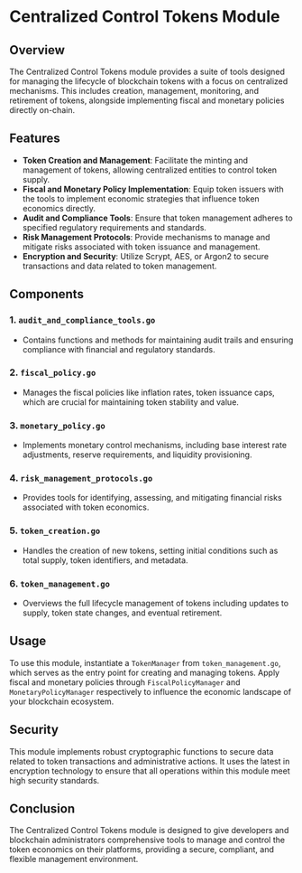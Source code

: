 # Centralized Control Tokens Module

## Overview
The Centralized Control Tokens module provides a suite of tools designed for managing the lifecycle of blockchain tokens with a focus on centralized mechanisms. This includes creation, management, monitoring, and retirement of tokens, alongside implementing fiscal and monetary policies directly on-chain. 

## Features
- **Token Creation and Management**: Facilitate the minting and management of tokens, allowing centralized entities to control token supply.
- **Fiscal and Monetary Policy Implementation**: Equip token issuers with the tools to implement economic strategies that influence token economics directly.
- **Audit and Compliance Tools**: Ensure that token management adheres to specified regulatory requirements and standards.
- **Risk Management Protocols**: Provide mechanisms to manage and mitigate risks associated with token issuance and management.
- **Encryption and Security**: Utilize Scrypt, AES, or Argon2 to secure transactions and data related to token management.

## Components

### 1. `audit_and_compliance_tools.go`
- Contains functions and methods for maintaining audit trails and ensuring compliance with financial and regulatory standards.

### 2. `fiscal_policy.go`
- Manages the fiscal policies like inflation rates, token issuance caps, which are crucial for maintaining token stability and value.

### 3. `monetary_policy.go`
- Implements monetary control mechanisms, including base interest rate adjustments, reserve requirements, and liquidity provisioning.

### 4. `risk_management_protocols.go`
- Provides tools for identifying, assessing, and mitigating financial risks associated with token economics.

### 5. `token_creation.go`
- Handles the creation of new tokens, setting initial conditions such as total supply, token identifiers, and metadata.

### 6. `token_management.go`
- Overviews the full lifecycle management of tokens including updates to supply, token state changes, and eventual retirement.

## Usage
To use this module, instantiate a `TokenManager` from `token_management.go`, which serves as the entry point for creating and managing tokens. Apply fiscal and monetary policies through `FiscalPolicyManager` and `MonetaryPolicyManager` respectively to influence the economic landscape of your blockchain ecosystem.

## Security
This module implements robust cryptographic functions to secure data related to token transactions and administrative actions. It uses the latest in encryption technology to ensure that all operations within this module meet high security standards.

## Conclusion
The Centralized Control Tokens module is designed to give developers and blockchain administrators comprehensive tools to manage and control the token economics on their platforms, providing a secure, compliant, and flexible management environment.

